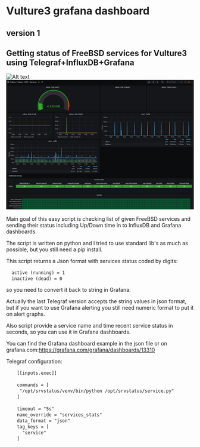 # Vulture3 grafana dashboard

## version 1

## Getting status of FreeBSD services for Vulture3 using Telegraf+InfluxDB+Grafana

![Alt text](hhttps://github.com/b4b857f6ee/Vulture3_grafana_dashboard/blob/main/services_grafana.png?raw=true "Vulture - NOC - Services")
![Alt text](https://github.com/b4b857f6ee/Vulture3_grafana_dashboard/blob/main/services_grafana1.png?raw=true "Vulture - NOC - Services")

Main goal of this easy script is checking list of given FreeBSD services and sending their status 
including Up/Down time in to InfluxDB and Grafana dashboards.
  
The script is written on python and I tried to use standard lib's as much as possible,
but you still need a pip install.

  This script returns a Json format with services status coded by digits: 
```
  active (running) = 1
  inactive (dead) = 0
```  

so you need to convert it back to string in Grafana. 
  
  Actually the last Telegraf version accepts the string values in json format, 
  but if you want to use Grafana alerting you still need numeric format to put it on alert graphs. 
  
  Also script provide a service name and time recent service status in seconds, 
  so you can use it in Grafana dashboards.
  
  You can find the Grafana dashboard example in the json file or on grafana.com:https://grafana.com/grafana/dashboards/13310

Telegraf configuration: 

```
    [[inputs.exec]]

    commands = [
     "/opt/srvstatus/venv/bin/python /opt/srvstatus/service.py"
    ]

    timeout = "5s"
    name_override = "services_stats"
    data_format = "json"
    tag_keys = [
      "service"
    ]
```

